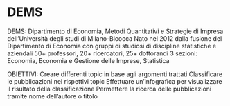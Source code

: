 # DEMS
DEMS: Dipartimento di Economia, Metodi Quantitativi e Strategie di Impresa dell’Università degli studi di Milano-Bicocca
Nato nel 2012 dalla fusione del Dipartimento di Economia con gruppi di studiosi di discipline statistiche e aziendali
50+ professori, 20+ ricercatori, 25+ dottorandi
3 sezioni: Economia, Economia e Gestione delle Imprese, Statistica

OBIETTIVI:
Creare differenti topic in base agli argomenti trattati
Classificare le pubblicazioni nei rispettivi topic
Effettuare un’infografica per visualizzare il risultato della classificazione
Permettere la ricerca delle pubblicazioni tramite nome dell’autore o titolo


